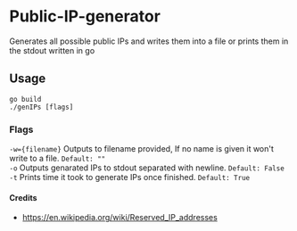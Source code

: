 # Public-IP-generator
Generates all possible public IPs and writes them into a file or prints them in the stdout written in go
## Usage
```
go build
./genIPs [flags]
```
### Flags
`-w={filename}`  Outputs to filename provided, If no name is given it won't write to a file. `Default: ""`  
`-o` Outputs genarated IPs to stdout separated with newline. `Default: False`  
`-t` Prints time it took to generate IPs once finished. `Default: True`  

#### Credits
- https://en.wikipedia.org/wiki/Reserved_IP_addresses

